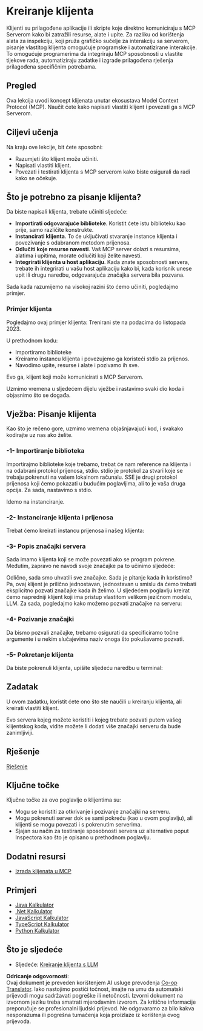 <!--
CO_OP_TRANSLATOR_METADATA:
{
  "original_hash": "a9c3ca25df37dbb4c1518174fc415ce1",
  "translation_date": "2025-05-17T09:50:52+00:00",
  "source_file": "03-GettingStarted/02-client/README.md",
  "language_code": "hr"
}
-->
# Kreiranje klijenta

Klijenti su prilagođene aplikacije ili skripte koje direktno komuniciraju s MCP Serverom kako bi zatražili resurse, alate i upite. Za razliku od korištenja alata za inspekciju, koji pruža grafičko sučelje za interakciju sa serverom, pisanje vlastitog klijenta omogućuje programske i automatizirane interakcije. To omogućuje programerima da integriraju MCP sposobnosti u vlastite tijekove rada, automatiziraju zadatke i izgrade prilagođena rješenja prilagođena specifičnim potrebama.

## Pregled

Ova lekcija uvodi koncept klijenata unutar ekosustava Model Context Protocol (MCP). Naučit ćete kako napisati vlastiti klijent i povezati ga s MCP Serverom.

## Ciljevi učenja

Na kraju ove lekcije, bit ćete sposobni:

- Razumjeti što klijent može učiniti.
- Napisati vlastiti klijent.
- Povezati i testirati klijenta s MCP serverom kako biste osigurali da radi kako se očekuje.

## Što je potrebno za pisanje klijenta?

Da biste napisali klijenta, trebate učiniti sljedeće:

- **Importirati odgovarajuće biblioteke**. Koristit ćete istu biblioteku kao prije, samo različite konstrukte.
- **Instancirati klijenta**. To će uključivati stvaranje instance klijenta i povezivanje s odabranom metodom prijenosa.
- **Odlučiti koje resurse navesti**. Vaš MCP server dolazi s resursima, alatima i upitima, morate odlučiti koji želite navesti.
- **Integrirati klijenta u host aplikaciju**. Kada znate sposobnosti servera, trebate ih integrirati u vašu host aplikaciju kako bi, kada korisnik unese upit ili drugu naredbu, odgovarajuća značajka servera bila pozvana.

Sada kada razumijemo na visokoj razini što ćemo učiniti, pogledajmo primjer.

### Primjer klijenta

Pogledajmo ovaj primjer klijenta:
Trenirani ste na podacima do listopada 2023.

U prethodnom kodu:

- Importiramo biblioteke
- Kreiramo instancu klijenta i povezujemo ga koristeći stdio za prijenos.
- Navodimo upite, resurse i alate i pozivamo ih sve.

Evo ga, klijent koji može komunicirati s MCP Serverom.

Uzmimo vremena u sljedećem dijelu vježbe i rastavimo svaki dio koda i objasnimo što se događa.

## Vježba: Pisanje klijenta

Kao što je rečeno gore, uzmimo vremena objašnjavajući kod, i svakako kodirajte uz nas ako želite.

### -1- Importiranje biblioteka

Importirajmo biblioteke koje trebamo, trebat će nam reference na klijenta i na odabrani protokol prijenosa, stdio. stdio je protokol za stvari koje se trebaju pokrenuti na vašem lokalnom računalu. SSE je drugi protokol prijenosa koji ćemo pokazati u budućim poglavljima, ali to je vaša druga opcija. Za sada, nastavimo s stdio.

Idemo na instanciranje.

### -2- Instanciranje klijenta i prijenosa

Trebat ćemo kreirati instancu prijenosa i našeg klijenta:

### -3- Popis značajki servera

Sada imamo klijenta koji se može povezati ako se program pokrene. Međutim, zapravo ne navodi svoje značajke pa to učinimo sljedeće:

Odlično, sada smo uhvatili sve značajke. Sada je pitanje kada ih koristimo? Pa, ovaj klijent je prilično jednostavan, jednostavan u smislu da ćemo trebati eksplicitno pozvati značajke kada ih želimo. U sljedećem poglavlju kreirat ćemo napredniji klijent koji ima pristup vlastitom velikom jezičnom modelu, LLM. Za sada, pogledajmo kako možemo pozvati značajke na serveru:

### -4- Pozivanje značajki

Da bismo pozvali značajke, trebamo osigurati da specificiramo točne argumente i u nekim slučajevima naziv onoga što pokušavamo pozvati.

### -5- Pokretanje klijenta

Da biste pokrenuli klijenta, upišite sljedeću naredbu u terminal:

## Zadatak

U ovom zadatku, koristit ćete ono što ste naučili u kreiranju klijenta, ali kreirati vlastiti klijent.

Evo servera kojeg možete koristiti i kojeg trebate pozvati putem vašeg klijentskog koda, vidite možete li dodati više značajki serveru da bude zanimljiviji.

## Rješenje

[Rješenje](./solution/README.md)

## Ključne točke

Ključne točke za ovo poglavlje o klijentima su:

- Mogu se koristiti za otkrivanje i pozivanje značajki na serveru.
- Mogu pokrenuti server dok se sami pokreću (kao u ovom poglavlju), ali klijenti se mogu povezati i s pokrenutim serverima.
- Sjajan su način za testiranje sposobnosti servera uz alternative poput Inspectora kao što je opisano u prethodnom poglavlju.

## Dodatni resursi

- [Izrada klijenata u MCP](https://modelcontextprotocol.io/quickstart/client)

## Primjeri

- [Java Kalkulator](../samples/java/calculator/README.md)
- [.Net Kalkulator](../../../../03-GettingStarted/samples/csharp)
- [JavaScript Kalkulator](../samples/javascript/README.md)
- [TypeScript Kalkulator](../samples/typescript/README.md)
- [Python Kalkulator](../../../../03-GettingStarted/samples/python)

## Što je sljedeće

- Sljedeće: [Kreiranje klijenta s LLM](/03-GettingStarted/03-llm-client/README.md)

**Odricanje odgovornosti**:  
Ovaj dokument je preveden korištenjem AI usluge prevođenja [Co-op Translator](https://github.com/Azure/co-op-translator). Iako nastojimo postići točnost, imajte na umu da automatski prijevodi mogu sadržavati pogreške ili netočnosti. Izvorni dokument na izvornom jeziku treba smatrati mjerodavnim izvorom. Za kritične informacije preporučuje se profesionalni ljudski prijevod. Ne odgovaramo za bilo kakva nesporazuma ili pogrešna tumačenja koja proizlaze iz korištenja ovog prijevoda.
